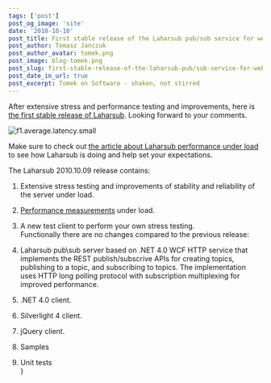 ```yaml
---
tags: ['post']
post_og_image: 'site'
date: '2010-10-10'  
post_title: First stable release of the Laharsub pub/sub service for web clients
post_author: Tomasz Janczuk
post_author_avatar: tomek.png
post_image: blog-tomek.png
post_slug: first-stable-release-of-the-laharsub-pub/sub-service-for-web-clients
post_date_in_url: true
post_excerpt: Tomek on Software - shaken, not stirred
---
```





After extensive stress and performance testing and improvements, here is [the first stable release of Laharsub](http://laharsub.codeplex.com/releases/view/53694). Looking forward to your comments.  

 ![f1.average.latency.small](http://download.codeplex.com/Project/Download/FileDownload.aspx?ProjectName=laharsub&DownloadId=156344)  

Make sure to check out [the article about Laharsub performance under load](http://laharsub.codeplex.com/wikipage?title=Performance) to see how Laharsub is doing and help set your expectations.  

The Laharsub 2010.10.09 release contains:  

1. Extensive stress testing and improvements of stability and reliability of the server under load.  
2. [Performance measurements](http://laharsub.codeplex.com/wikipage?title=Performance) under load.  
3. A new test client to perform your own stress testing.  
 Functionally there are no changes compared to the previous release:   

1. Laharsub pub\sub server based on .NET 4.0 WCF HTTP service that implements the REST publish/subscrive APIs for creating topics, publishing to a topic, and subscribing to topics. The implementation uses HTTP long polling protocol with subscription multiplexing for improved performance.  
2. .NET 4.0 client.  
3. Silverlight 4 client.  
4. jQuery client.  
5. Samples  
6. Unit tests  
  }